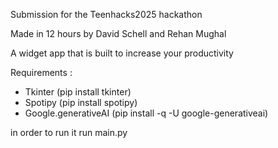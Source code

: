 Submission for the Teenhacks2025 hackathon

Made in 12 hours by David Schell and Rehan Mughal

A widget app that is built to increase your productivity

Requirements :
 - Tkinter                 (pip install tkinter)
 - Spotipy                 (pip install spotipy)
 - Google.generativeAI     (pip install -q -U google-generativeai)

in order to run it run main.py
